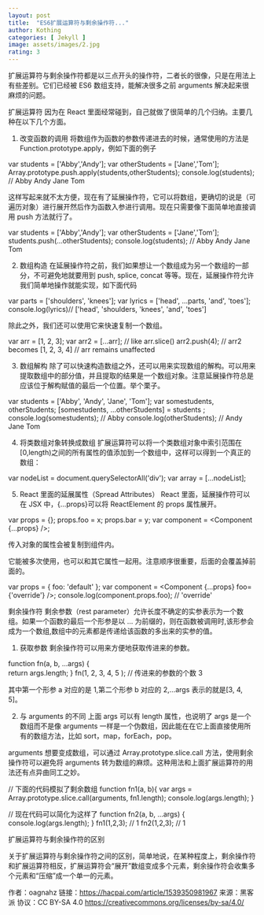 ```yaml
---
layout: post
title:  "ES6扩展运算符与剩余操作符..."
author: Kothing
categories: [ Jekyll ]
image: assets/images/2.jpg
rating: 3
---
```

扩展运算符与剩余操作符都是以三点开头的操作符，二者长的很像，只是在用法上有些差别。它们已经被 ES6 数组支持，能解决很多之前 arguments 解决起来很麻烦的问题。


 
扩展运算符
因为在 React 里面经常碰到，自己就做了很简单的几个归纳。主要几种在以下几个方面。

1. 改变函数的调用
将数组作为函数的参数传递进去的时候，通常使用的方法是 Function.prototype.apply，例如下面的例子

var students = ['Abby','Andy'];
var otherStudents = ['Jane','Tom'];
Array.prototype.push.apply(students,otherStudents);
console.log(students); // Abby Andy Jane Tom

这样写起来就不太方便，现在有了延展操作符，它可以将数组，更确切的说是（可遍历对象）进行展开然后作为函数入参进行调用。现在只需要像下面简单地直接调用 push 方法就行了。

var students = ['Abby','Andy'];
var otherStudents = ['Jane','Tom'];
students.push(...otherStudents);
console.log(students); // Abby Andy Jane Tom

2. 数组构造
在延展操作符之前，我们如果想让一个数组成为另一个数组的一部分，不可避免地就要用到 push, splice, concat 等等。现在，延展操作符允许我们简单地操作就能实现，如下面代码

var parts = ['shoulders', 'knees'];
var lyrics = ['head', ...parts, 'and', 'toes'];
console.log(lyrics)// ['head', 'shoulders, 'knees', 'and', 'toes']

除此之外，我们还可以使用它来快速复制一个数组。

var arr = [1, 2, 3];
var arr2 = [...arr]; // like arr.slice()
arr2.push(4);
// arr2 becomes [1, 2, 3, 4]
// arr remains unaffected

3. 数组解构
除了可以快速构造数组之外，还可以用来实现数组的解构。可以用来提取数组中的部分值，并且提取的结果是一个数组对象。注意延展操作符总是应该位于解构赋值的最后一个位置。举个栗子。

var students = ['Abby', 'Andy', 'Jane', 'Tom'];
var somestudents, otherStudents;
[somestudents, ...otherStudents] = students ;
console.log(somestudents); // Abby
console.log(otherStudents); // Andy Jane Tom

4. 将类数组对象转换成数组
扩展运算符可以将一个类数组对象中索引范围在[0,length)之间的所有属性的值添加到一个数组中，这样可以得到一个真正的数组：

var nodeList = document.querySelectorAll('div');
var array = [...nodeList];

5. React 里面的延展属性（Spread Attributes）
React 里面，延展操作符可以在 JSX 中，{…props}可以将 ReactElement 的 props 属性展开。

var props = {};
props.foo = x;
props.bar = y;
var component = <Component {...props} />;

传入对象的属性会被复制到组件内。

它能被多次使用，也可以和其它属性一起用。注意顺序很重要，后面的会覆盖掉前面的。

var props = { foo: 'default' };
var component = <Component {...props} foo={'override'} />;
console.log(component.props.foo); // 'override'

剩余操作符
剩余参数（rest parameter）允许长度不确定的实参表示为一个数组。如果一个函数的最后一个形参是以 … 为前缀的，则在函数被调用时,该形参会成为一个数组,数组中的元素都是传递给该函数的多出来的实参的值。

1. 获取参数
剩余操作符可以用来方便地获取传进来的参数。

function fn(a, b, ...args) {  
   return args.length;
}
fn(1, 2, 3, 4, 5 ); // 传进来的参数的个数 3

其中第一个形参 a 对应的是 1,第二个形参 b 对应的 2,…args 表示的就是[3, 4, 5]。

2. 与 arguments 的不同
上面 args 可以有 length 属性，也说明了 args 是一个数组而不是像 arguments 一样是一个伪数组，因此能在在它上面直接使用所有的数组方法，比如 sort，map，forEach，pop。

arguments 想要变成数组，可以通过 Array.prototype.slice.call 方法，使用剩余操作符可以避免将 arguments 转为数组的麻烦。这种用法和上面扩展运算符的用法还有点异曲同工之妙。

// 下面的代码模拟了剩余数组
function fn1(a, b){
  var args = Array.prototype.slice.call(arguments, fn1.length);
  console.log(args.length);
}

// 现在代码可以简化为这样了
function fn2(a, b, ...args) {
   console.log(args.length);
}
fn1(1,2,3); // 1
fn2(1,2,3); // 1

扩展运算符与剩余操作符的区别

 
关于扩展运算符与剩余操作符之间的区别，简单地说，在某种程度上，剩余操作符和扩展运算符相反，扩展运算符会“展开”数组变成多个元素，剩余操作符会收集多个元素和“压缩”成一个单一的元素。

作者：oagnahz
链接：https://hacpai.com/article/1539350981967
来源：黑客派
协议：CC BY-SA 4.0 https://creativecommons.org/licenses/by-sa/4.0/

